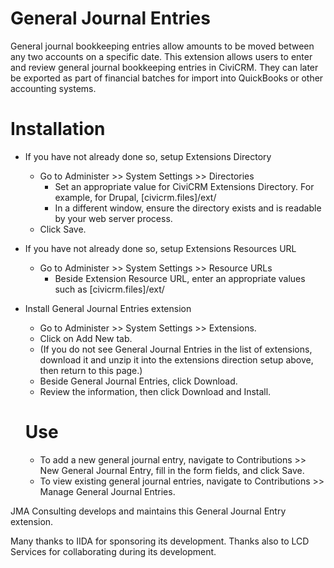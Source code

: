 General Journal Entries
=======================

General journal bookkeeping entries allow amounts to be moved between any two accounts on a specific date. This extension allows users to enter and review general journal bookkeeping entries in CiviCRM. They can later be exported as part of financial batches for import into QuickBooks or other accounting systems.

Installation
============

* If you have not already done so, setup Extensions Directory 
  * Go to Administer >> System Settings >> Directories
    * Set an appropriate value for CiviCRM Extensions Directory. For example, for Drupal, [civicrm.files]/ext/
    * In a different window, ensure the directory exists and is readable by your web server process.
  * Click Save.
* If you have not already done so, setup Extensions Resources URL
  * Go to Administer >> System Settings >> Resource URLs
    * Beside Extension Resource URL, enter an appropriate values such as [civicrm.files]/ext/
* Install General Journal Entries extension
  * Go to Administer >> System Settings >> Extensions.
  * Click on Add New tab.
  * (If you do not see General Journal Entries in the list of extensions, download it and unzip it into the extensions direction setup above, then return to this page.)
  * Beside General Journal Entries, click Download.
  * Review the information, then click Download and Install.
  
  Use
  ===
  
  * To add a new general journal entry, navigate to Contributions >> New General Journal Entry, fill in the form fields, and click Save.
  * To view existing general journal entries, navigate to Contributions >> Manage General Journal Entries.
  
JMA Consulting develops and maintains this General Journal Entry extension. 

Many thanks to IIDA for sponsoring its development. Thanks also to LCD Services for collaborating during its development.
